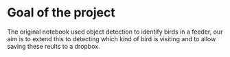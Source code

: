 # Goal of the project

The original notebook used object detection to identify birds in a feeder, our aim is to extend this to detecting which kind of bird is visiting and to allow saving these reults to a dropbox. 